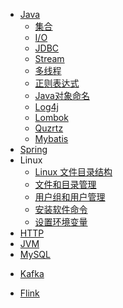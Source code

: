 - [Java](Java/Java基础/README.md)
  - [集合](Java/集合/README.md)
  - [I/O](Java/Java基础/IO.md)
  - [JDBC](Java/Java基础/JDBC.md)
  - [Stream](Java/Java基础/Stream.md)
  - [多线程](Java/多线程/README.md)
  - [正则表达式](Java/Java基础/正则表达式.md)
  - [Java对象命名](Java/Java基础/Java的几种对象.md)
  - [Log4j](Java/第三方包/log4j.md)
  - [Lombok](Java/第三方包/Lombok.md)
  - [Quzrtz](Java/第三方包/Quartz.md)
  - [Mybatis](Java/Mybatis/README.md)
- [Spring](Java/Spring/README.md)
- Linux
  - [Linux 文件目录结构](Linux/文件目录结构.md)
  - [文件和目录管理](Linux/文件和目录管理/README.md)
  - [用户组和用户管理](Linux/用户和用户组管理/README.md)
  - [安装软件命令](Linux/安装软件命令.md)
  - [设置环境变量](Linux/设置环境变量和区别.md)
- [HTTP](HTTP/HTTP.md)
- [JVM](JVM/README.md)
- [MySQL](数据库/README.md)
<!--
- [Hadoop](Hadoop/README.md)
- [YARN](Hadoop/YARN/README.md)
- [Hive](Hive/README.md)
- [HBase](HBase/README.md)
- [Zookeeper](Zookeeper/README.md)
-->
- [Kafka](Kafka/README.md)
<!--
- [Spark](Spark/README.md)
-->
- [Flink](Flink/README.md)
<!--
- [Kylin](Kylin/README.md)
- [ElasticSearch](ElasticSearch/README.md)
-->
